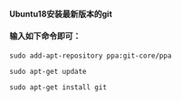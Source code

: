 #### Ubuntu18安装最新版本的git

#### 输入如下命令即可：
```
sudo add-apt-repository ppa:git-core/ppa

sudo apt-get update 

sudo apt-get install git

```